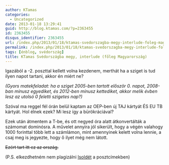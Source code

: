 ```yaml
---
author: KTamas
categories:
  - Uncategorized
date: 2013-01-18 13:29:41
guid: http://blog.ktamas.com/?p=2363455
id: 2363455
disqus_identifier: 2363455
url: /index.php/2013/01/18/ktamas-svedorszagba-megy-interlude-foleg-magyarorszag/
permalink: /index.php/2013/01/18/ktamas-svedorszagba-megy-interlude-foleg-magyarorszag/
tags: [énblog, svédország]
title: KTamas Svédországba megy, interlude (főleg Magyarország)
---
```


Igazából a -2. poszttal kellett volna kezdenem, merthát ha a sziget is tud ilyen napot tartani, akkor én miért ne?

_(Gyors matekfeladat: ha a sziget 2005-ben tartott először 0. napot, 2008-ban mínusz egyediket, és 2012-ben mínusz kettediket, akkor melik évben lesz az utolsó 0 feletti szigetes nap?)_

Szóval ma reggel fél órán belül kaptam az OEP-ben új TAJ kártyát ÉS EU TB kártyát. Hol élnek ezek? Mi lesz így a bürökráciával? 

Ezek után átmentem a T-be, és ott negyed óra alatt átkonvertálták a számomat dominósra. A művelet annyira jól sikerült, hogy a végén valahogy 1000 forinttal több lett a számlámon, mint amennyinek kelett volna lennie, a csaj meg is jegyezte, hogy ő ilyet még nem látott.

<del datetime="2013-01-18T12:20:40+00:00">Ezért tart itt ez az ország.</del>

(P.S. elkezdhetném nem plagizálni [Isoldét](http://isolde.hu/) a posztcímekben)

